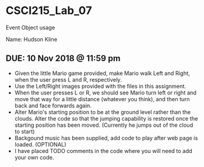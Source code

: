 # CSCI215_Lab_07
Event Object usage

Name: Hudson Kline

## DUE: 10 Nov 2018 @ 11:59 pm


* Given the little Mario game provided, make Mario walk Left and Right, when the user press L and R, respectively.
* Use the Left/Right images provided with the files in this assignment. 
* When the user presses L or R, we should see Mario turn left or right and move that way for a little distance (whatever you think), and then turn back and face forwards again. 
* Alter Mario's starting position to be at the ground level rather than the clouds. Alter the code so that the jumping capability is restored once the starting position has been moved. (Currently he jumps out of the cloud to start)
* Backgound music has been supplied, add code to play after web page is loaded. (OPTIONAL)
* I have placed TODO comments in the code where you will need to add your own code.
